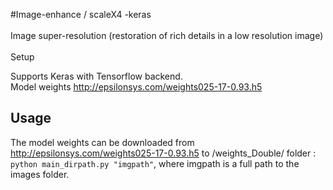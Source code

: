 #Image-enhance / scaleX4 -keras<br><br>
Image super-resolution (restoration of rich details in a low resolution image) <br><br>
Setup

Supports Keras with  Tensorflow backend.<br> 
Model weights http://epsilonsys.com/weights025-17-0.93.h5<br>

## Usage
The model weights can be downloaded from http://epsilonsys.com/weights025-17-0.93.h5 to /weights_Double/ folder :<br>
`python main_dirpath.py "imgpath"`, where imgpath is a full path to the images folder.
